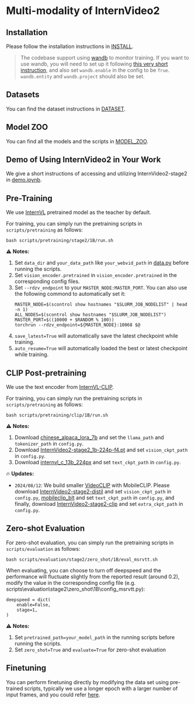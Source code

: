 # Multi-modality of InternVideo2

## Installation

Please follow the installation instructions in [INSTALL](./INSTALL.md).

>The codebase support using [wandb](https://wandb.ai/) to monitor training. If you want to use wandb, you will need to set up it following [this very short instruction](https://docs.wandb.ai/quickstart#1.-set-up-wandb), and also set `wandb.enable` in the config to be `True`. `wandb.entity` and `wandb.project` should also be set.

## Datasets

You can find the dataset instructions in [DATASET](DATASET.md).

## Model ZOO

You can find all the models and the scripts in [MODEL_ZOO](./MODEL_ZOO.md).

## Demo of Using InternVideo2 in Your Work
We give a short instructions of accessing and utilizing InternVideo2-stage2 in [demo.ipynb](./demo/demo.ipynb).

## Pre-Training

We use [InternVL](https://github.com/OpenGVLab/InternVL/) pretrained model as the teacher by default.

For training, you can simply run the pretraining scripts in `scripts/pretraining` as follows:
```shell
bash scripts/pretraining/stage2/1B/run.sh
```

:warning: **Notes:**
1. Set `data_dir` and `your_data_path` like `your_webvid_path` in [data.py](./configs/data.py) before running the scripts.
2. Set `vision_encoder.pretrained` in `vision_encoder.pretrained` in the corresponding config files.
3. Set `--rdzv_endpoint` to your `MASTER_NODE:MASTER_PORT`. You can also use the following commond to automatically set it:
    ```shell
    MASTER_NODE=$(scontrol show hostnames "$SLURM_JOB_NODELIST" | head -n 1)
    ALL_NODES=$(scontrol show hostnames "$SLURM_JOB_NODELIST")
    MASTER_PORT=$((10000 + $RANDOM % 100))
    torchrun --rdzv_endpoint=${MASTER_NODE}:10068 $@
    ```
4. `save_latest=True` will automatically save the latest checkpoint while training.
5. `auto_resume=True` will automatically loaded the best or latest checkpoint while training.

## CLIP Post-pretraining

We use the text encoder from [InternVL-CLIP](https://github.com/OpenGVLab/InternVL/tree/main/clip_benchmark).

For training, you can simply run the pretraining scripts in `scripts/pretraining` as follows:
```shell
bash scripts/pretraining/clip/1B/run.sh
```

:warning: **Notes:**
1. Download [chinese_alpaca_lora_7b](https://github.com/OpenGVLab/InternVL/tree/main/clip_benchmark/clip_benchmark/models/internvl_c_pytorch/chinese_alpaca_lora_7b) and set the `llama_path` and `tokenizer_path` in `config.py`.
2. Download [InternVideo2-stage2_1b-224p-f4.pt](https://huggingface.co/OpenGVLab/InternVideo2/blob/main/InternVideo2-stage2_1b-224p-f4.pt) and set `vision_ckpt_path` in `config.py`.
3. Download [internvl_c_13b_224px](https://huggingface.co/OpenGVLab/InternVL/blob/main/internvl_c_13b_224px.pth) and set `text_ckpt_path` in `config.py`.

:fire: **Updates:**
- `2024/08/12`: We build smaller [VideoCLIP](./MODEL_ZOO.md) with MobileCLIP. Please download [InternVideo2-stage2-distil](https://huggingface.co/OpenGVLab/InternVideo2_distillation_models/tree/main/stage1) and set `vision_ckpt_path` in `config.py`, [mobileclip_blt](https://docs-assets.developer.apple.com/ml-research/datasets/mobileclip/mobileclip_blt.pt) and set `text_ckpt_path` in `config.py`, and finally, download [InternVideo2-stage2-clip](https://huggingface.co/OpenGVLab/InternVideo2_distillation_models/tree/main/clip) and set `extra_ckpt_path` in `config.py`.


## Zero-shot Evaluation

For zero-shot evaluation, you can simply run the pretraining scripts in `scripts/evaluation` as follows:
```shell
bash scripts/evaluation/stage2/zero_shot/1B/eval_msrvtt.sh
```
When evaluating, you can choose to turn off deepspeed and the performance will fluctuate slightly from the reported result (around 0.2), modify the value in the corresponding config file (e.g. scripts\evaluation\stage2\zero_shot\1B\config_msrvtt.py):
```shell
deepspeed = dict(
    enable=False,
    stage=1,
)
```

:warning: **Notes:**
1. Set `pretrained_path=your_model_path` in the running scripts before running the scripts.
2. Set `zero_shot=True` and `evaluate=True` for zero-shot evaluation 

## Finetuning

You can perform finetuning directly by modifying the data set using pre-trained scripts, typically we use a longer epoch with a larger number of input frames, and you could refer [here](https://github.com/OpenGVLab/unmasked_teacher/tree/main/multi_modality/exp/finetuning).

